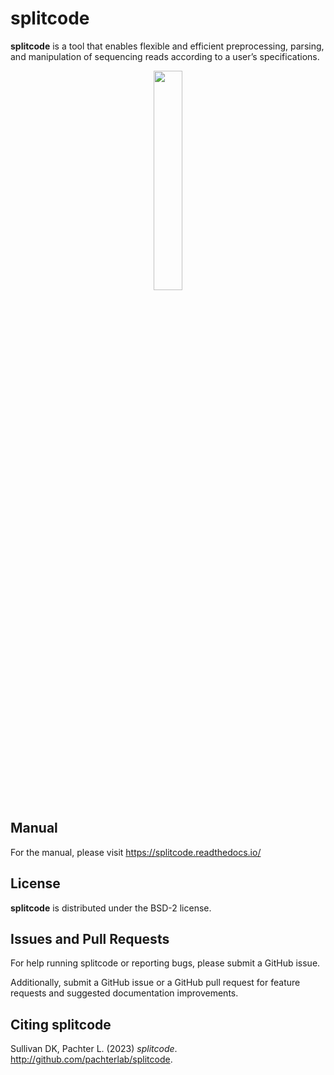 # splitcode

**splitcode** is a tool that enables flexible and efficient preprocessing, parsing, and manipulation of sequencing reads according to a user’s specifications.

<p align="center">
  <img height="30%" src="https://raw.githubusercontent.com/Yenaled/splitcode/main/figures/splitcode_logo.png?raw=true" />
</p>

## Manual

For the manual, please visit https://splitcode.readthedocs.io/

## License

**splitcode** is distributed under the BSD-2 license.

## Issues and Pull Requests

For help running splitcode or reporting bugs, please submit a GitHub issue.

Additionally, submit a GitHub issue or a GitHub pull request for feature requests and suggested documentation improvements.

## Citing splitcode

Sullivan DK, Pachter L. (2023) *splitcode*. http://github.com/pachterlab/splitcode.
